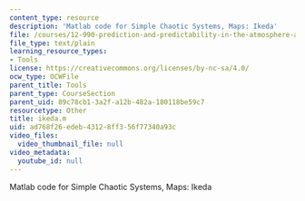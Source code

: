 ```yaml
---
content_type: resource
description: 'Matlab code for Simple Chaotic Systems, Maps: Ikeda'
file: /courses/12-990-prediction-and-predictability-in-the-atmosphere-and-oceans-spring-2003/ad768f26edeb43128ff356f77340a93c_ikeda.m
file_type: text/plain
learning_resource_types:
- Tools
license: https://creativecommons.org/licenses/by-nc-sa/4.0/
ocw_type: OCWFile
parent_title: Tools
parent_type: CourseSection
parent_uid: 89c78cb1-3a2f-a12b-482a-180118be59c7
resourcetype: Other
title: ikeda.m
uid: ad768f26-edeb-4312-8ff3-56f77340a93c
video_files:
  video_thumbnail_file: null
video_metadata:
  youtube_id: null
---
```

Matlab code for Simple Chaotic Systems, Maps: Ikeda